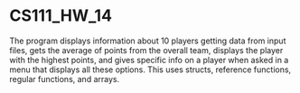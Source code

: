 # CS111_HW_14

The program displays information about 10 players getting data from input files, gets the average of points from the overall team, displays the player with the highest points, and gives specific info on a player when asked in a menu that displays all these options. This uses structs, reference functions, regular functions, and arrays.
